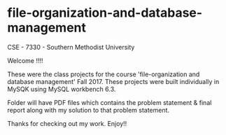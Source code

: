 # file-organization-and-database-management

CSE - 7330 - Southern Methodist University

Welcome !!!!

These were the class projects for the course 'file-organization and database management' Fall 2017. These projects were built individually in MySQK using MySQL workbench 6.3.

Folder will have PDF files which contains the problem statement & final report along with my solution to that problem statement.

Thanks for checking out my work. Enjoy!!
